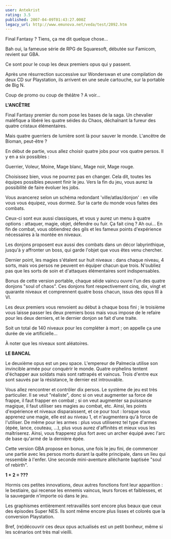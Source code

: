 ```yaml
---
user: Antekrist
rating: 3.5
published: 2007-04-09T01:43:27.000Z
legacy_url: http://www.emunova.net/veda/test/2092.htm
---
```

Final Fantasy ? Tiens, ça me dit quelque chose...  

Bah oui, la fameuse série de RPG de Squaresoft, débutée sur Famicom, revient sur GBA.  

Ce sont pour le coup les deux premiers opus qui y passent.  

Après une résurrection successive sur Wonderswan et une compilation de deux CD sur Playstation, ils arrivent en une seule cartouche, sur la portable de Big N.  

Coup de promo ou coup de théâtre ? A voir...  

  

**L'ANCÊTRE**  

Final Fantasy premier du nom pose les bases de la saga. Un chevalier maléfique a libéré les quatre séides du Chaos, déchaînant la fureur des quatre cristaux élémentaires.  

Mais quatre guerriers de lumière sont là pour sauver le monde. L'ancêtre de Bioman, peut-être ?  

  

En début de partie, vous allez choisir quatre jobs pour vos quatre persos. Il y en a six possibles :  

Guerrier, Voleur, Moine, Mage blanc, Mage noir, Mage rouge.  

Choisissez bien, vous ne pourrez pas en changer. Cela dit, toutes les équipes possibles peuvent finir le jeu. Vers la fin du jeu, vous aurez la possibilité de faire évoluer les jobs.  

  

Vous avancerez selon un schéma redondant 'ville/atlas/donjon' : en ville vous vous équipez, vous dormez. Sur la carte du monde vous faites des combats.  

Ceux-ci sont eux aussi classiques, et vous y aurez un menu à quatre options : attaquer, magie, objet, défendre ou fuir. Ça fait cinq ? Ah oui... En fin de combat, vous obtiendrez des gils et les fameux points d'expérience nécessaires à la montée en niveaux.  

Les donjons proposent eux aussi des combats dans un décor labyrinthique, jusqu'à y affronter un boss, qui garde l'objet que vous êtes venu chercher.  

Dernier point, les magies s'étalent sur huit niveaux : dans chaque niveau, 4 sorts, mais vos persos ne peuvent en équiper chacun que trois. N'oubliez pas que les sorts de soin et d'attaques élémentaires sont indispensables.  

  

Bonus de cette version portable, chaque séide vaincu ouvre l'un des quatre donjons "soul of chaos". Ces donjons font respectivement cinq, dix, vingt et quarante niveaux et comprennent quatre boss chacun, issus des opus III à VI.  

Les deux premiers vous renvoient au début à chaque boss fini ; le troisième vous laisse passer les deux premiers boss mais vous impose de le refaire pour les deux derniers, et le dernier donjon se fait d'une traite.  

Soit un total de 140 niveaux pour les compléter à mort ; on appelle ça une durée de vie artificielle...  

À noter que les niveaux sont aléatoires.  

  

**LE BANCAL**  

Le deuxième opus est un peu space. L'empereur de Palmecia utilise son invincible armée pour conquérir le monde. Quatre orphelins tentent d'échapper aux soldats mais sont rattrapés et vaincus. Trois d'entre eux sont sauvés par la résistance, le dernier est introuvable.  

  

Vous allez rencontrer et contrôler dix persos. Le système de jeu est très particulier. Il se veut "réaliste", donc si on veut augmenter sa force de frappe, il faut frapper en combat ; si on veut augmenter sa puissance magique, il faut utiliser ses magies au combat, etc. Ainsi, les points d'expérience et niveaux disparaissent, et ce pour tout : lorsque vous apprenez une magie, elle est au niveau 1, et n'augmentera qu'à force de l'utiliser. De même pour les armes : plus vous utiliserez tel type d'armes (épée, lance, couteau, ...), plus vous aurez d'affinités et mieux vous les maîtriserez. Ainsi, vous frapperez plus fort avec un archer équipé avec l'arc de base qu'armé de la dernière épée.  

  

Cette version GBA propose en bonus, une fois le jeu fini, de commencer une partie avec les persos morts durant la quête principale, dans un lieu qui ressemble à l'enfer. Une seconde mini-aventure alléchante baptisée "soul of rebirth".  

  

**1 + 2 = ???**  

Hormis ces petites innovations, deux autres fonctions font leur apparition : le bestiaire, qui recense les ennemis vaincus, leurs forces et faiblesses, et la sauvegarde n'importe où dans le jeu.  

  

Les graphismes entièrement retravaillés sont encore plus beaux que ceux des épisodes Super NES. Ils sont même encore plus lisses et colorés que la conversion Playstation.  

  

Bref, (re)découvrir ces deux opus actualisés est un petit bonheur, même si les scénarios ont très mal vieilli.